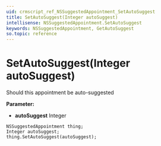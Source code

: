 ```yaml
---
uid: crmscript_ref_NSSuggestedAppointment_SetAutoSuggest
title: SetAutoSuggest(Integer autoSuggest)
intellisense: NSSuggestedAppointment.SetAutoSuggest
keywords: NSSuggestedAppointment, GetAutoSuggest
so.topic: reference
---
```


# SetAutoSuggest(Integer autoSuggest)

Should this appointment be auto-suggested

**Parameter:** 
* **autoSuggest** Integer

```crmscript
NSSuggestedAppointment thing;
Integer autoSuggest;
thing.SetAutoSuggest(autoSuggest);
```


